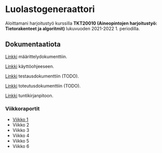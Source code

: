 # Luolastogeneraattori

Aloittamani harjoitustyö kurssilla **TKT20010 (Aineopintojen harjoitustyö: Tietorakenteet ja algoritmit)** lukuvuoden 2021-2022 1. periodilla.

## Dokumentaatiota

[Linkki](./doc/maarittely.md) määrittelydokumenttiin.

[Linkki](./doc/ohje.md) käyttöohjeeseen.

[Linkki](./doc/testaus.md) testausdokumenttiin (TODO).

[Linkki](./doc/toteutus.md) toteutusdokumenttiin (TODO).

[Linkki](./doc/tuntikirjanpito.md) tuntikirjanpitoon.

### Viikkoraportit

* [Viikko 1](./doc/viikkoraportti-1.md)
* Viikko 2
* Viikko 3
* Viikko 4
* Viikko 5
* Viikko 6

